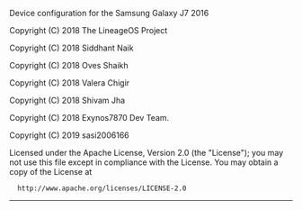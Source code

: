 Device configuration for the Samsung Galaxy J7 2016

Copyright (C) 2018 The LineageOS Project

Copyright (C) 2018 Siddhant Naik

Copyright (C) 2018 Oves Shaikh

Copyright (C) 2018 Valera Chigir

Copyright (C) 2018 Shivam Jha

Copyright (C) 2018 Exynos7870 Dev Team.

Copyright (C) 2019 sasi2006166

 Licensed under the Apache License, Version 2.0 (the "License");
 you may not use this file except in compliance with the License.
 You may obtain a copy of the License at

      http://www.apache.org/licenses/LICENSE-2.0

------------------------------------------------------------------
